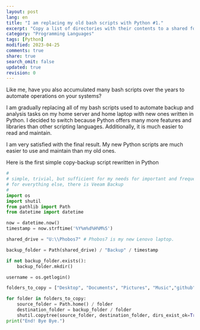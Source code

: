 ```yaml
---
layout: post
lang: en
title: "I am replacing my old bash scripts with Python #1."
excerpt: "Copy a list of directories with their contents to a shared folder."
category: "Programming Languages"
tags: [Python]
modified: 2023-04-25
comments: true
share: true
search_omit: false
updated: true
revision: 0
---
```


Like me, have you also accumulated many bash scripts over the years to automate operations on your systems?

I am gradually replacing all of my bash scripts used to automate backup and analysis tasks on my home server and home laptop with new ones written in Python. I decided to switch because Python offers many more features and libraries than other scripting languages. Additionally, it is much easier to read and maintain.

I am very satisfied with the final result. My new Python scripts are much easier to use and maintain than my old ones.

Here is the first simple copy-backup script rewritten in Python


```python
#
# simple, trivial, but sufficient for my needs for important and frequently used files
# for everything else, there is Veeam Backup
# 
import os
import shutil
from pathlib import Path
from datetime import datetime

now = datetime.now() 
timestamp = now.strftime('%Y%m%d%H%M%S')

shared_drive = "U:\\Phobos7" # Phobos7 is my new Lenovo laptop.

backup_folder = Path(shared_drive) / "Backup" / timestamp

if not backup_folder.exists():
    backup_folder.mkdir()

username = os.getlogin()

folders_to_copy = ["Desktop", "Documents", "Pictures", "Music","github","IdeaProjects"]

for folder in folders_to_copy:
    source_folder = Path.home() / folder
    destination_folder = backup_folder / folder
    shutil.copytree(source_folder, destination_folder, dirs_exist_ok=True)
print("End! Bye Bye.")
```


